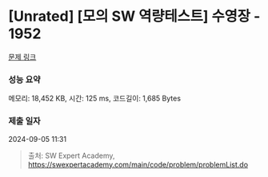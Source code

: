 # [Unrated] [모의 SW 역량테스트] 수영장 - 1952 

[문제 링크](https://swexpertacademy.com/main/code/problem/problemDetail.do?contestProbId=AV5PpFQaAQMDFAUq) 

### 성능 요약

메모리: 18,452 KB, 시간: 125 ms, 코드길이: 1,685 Bytes

### 제출 일자

2024-09-05 11:31



> 출처: SW Expert Academy, https://swexpertacademy.com/main/code/problem/problemList.do